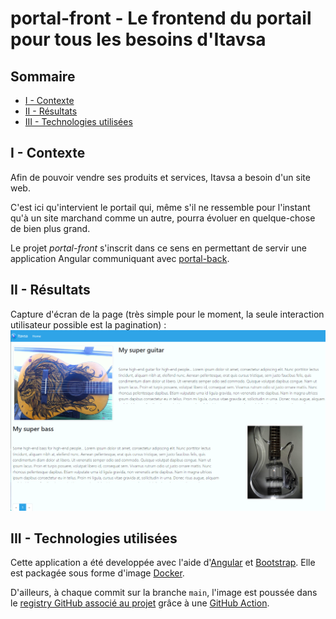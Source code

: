 # portal-front - Le frontend du portail pour tous les besoins d'Itavsa

## Sommaire

- [I - Contexte](#i---contexte)
- [II - Résultats](#ii---résultats)
- [III - Technologies utilisées](#iii---technologies-utilisées)

## I - Contexte

Afin de pouvoir vendre ses produits et services, Itavsa a besoin d'un site web.

C'est ici qu'intervient le portail qui, même s'il ne ressemble pour l'instant qu'à un site marchand comme un autre, pourra évoluer en quelque-chose de bien plus grand.

Le projet *portal-front* s'inscrit dans ce sens en permettant de servir une application Angular communiquant avec [portal-back](https://github.com/Itavsa/portal-back).

## II - Résultats

Capture d'écran de la page (très simple pour le moment, la seule interaction utilisateur possible est la pagination) :
![capture d'écran de la page](documentation/home_screenshot.png)

## III - Technologies utilisées

Cette application a été developpée avec l'aide d'[Angular](https://angular.io/) et [Bootstrap](https://getbootstrap.com/). Elle est packagée sous forme d'image [Docker](https://www.docker.com/).

D'ailleurs, à chaque commit sur la branche `main`, l'image est poussée dans le [registry GitHub associé au projet](https://github.com/Itavsa/portal-front/pkgs/container/portal-front) grâce à une [GitHub Action](https://github.com/Itavsa/portal-front/blob/main/.github/workflows/docker-image.yml).
